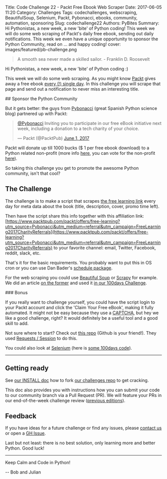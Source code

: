 Title: Code Challenge 22 - Packt Free Ebook Web Scraper
Date: 2017-06-05 11:20
Category: Challenges
Tags: codechallenges, webscraping, BeautifulSoup, Selenium, Packt, Pybonacci, ebooks, community, automation, sponsoring
Slug: codechallenge22
Authors: PyBites
Summary: Hi Pythonistas, a new week, a new 'bite' of Python coding! This week we will do some web scraping of Packt's daily free ebook, sending out daily notifications. This week we even have a unique opportunity to sponsor the Python Community, read on ... and happy coding!
cover: images/featured/pb-challenge.png

> A smooth sea never made a skilled sailor. - Franklin D. Roosevelt

Hi Pythonistas, a new week, a new 'bite' of Python coding :)

This week we will do some web scraping. As you might know [Packt](https://www.packtpub.com/) gives away a free ebook [every (!) single day](https://www.packtpub.com/packt/offers/free-learning). In this challenge you will scrape that page and send out a notification to never miss an interesting title.

## Sponsor the Python Community

But it gets better: the guys from [Pybonacci](https://pybonacci.es/) (great Spanish Python science blog) partnered up with Packt:


<blockquote class="twitter-tweet" data-lang="en"><p lang="en" dir="ltr"><a href="https://twitter.com/Pybonacci">@Pybonacci</a> Inviting you to participate in our free eBook initiative next week, including a donation to a tech charity of your choice.</p>&mdash; Packt (@PacktPub) <a href="https://twitter.com/PacktPub/status/870223070027550720">June 1, 2017</a></blockquote>

Packt will donate up till 1000 bucks ($ 1 per free ebook download) to a Python related non-profit (more info [here](https://pybonacci.es/2017/06/03/donaciones-gracias-a-packtpub/#en), you can vote for the non-profit [here](https://twitter.com/Pybonacci/status/870943704500056065)).

So taking this challenge you get to promote the awesome Python community, isn't that cool?

## The Challenge

The challenge is to make a script that scrapes [the free learning link](https://www.packtpub.com/packt/offers/free-learning) every day for meta data about the book (title, description, cover, promo time left).

Then have the script share this info together with this affiliation link: [https://www.packtpub.com/packt/offers/free-learning?utm_source=Pybonacci&utm_medium=referral&utm_campaign=FreeLearning2017CharityReferrals](https://www.packtpub.com/packt/offers/free-learning?utm_source=Pybonacci&utm_medium=referral&utm_campaign=FreeLearning2017CharityReferrals) to your favorite channel: email, Twitter, Facebook, reddit, slack, etc.

That's it for the basic requirements. You probably want to put this in OS cron or you can use Dan Bader's [schedule package](https://schedule.readthedocs.io/).

For the web scraping you could use [Beautiful Soup](https://www.crummy.com/software/BeautifulSoup/) or [Scrapy](https://scrapy.org/) for example. We did an article [on the former](https://pybit.es/simplewebscraper.html) and used it [in our 100days Challenge](https://github.com/pybites/100DaysOfCode/tree/master/055).

### Bonus

If you really want to challenge yourself, you could have the script login to your Packt account and click the 'Claim Your Free eBook', making it fully automated. It might not be easy because they use a [CAPTCHA](https://en.wikipedia.org/wiki/CAPTCHA), but hey we like a good challenge, right? It would definitely be a useful tool and a good skill to add.

Not sure where to start? Check out [this repo](https://github.com/igbt6/Packt-Publishing-Free-Learning) (Github is your friend!). They used [Requests / Session](http://docs.python-requests.org/en/master/user/advanced/#session-objects) to do this.

You could also look at [Selenium](http://selenium-python.readthedocs.io/) (here is [some 100days code](https://github.com/pybites/100DaysOfCode/blob/master/066/packt.py)).

---

## Getting ready

See [our INSTALL doc](https://github.com/pybites/challenges/blob/master/INSTALL.md) how to fork [our challenges repo](https://github.com/pybites/challenges) to get cracking.

This doc also provides you with instructions how you can submit your code to our community branch via a Pull Request (PR). We will feature your PRs in our end-of-the-week challenge review ([previous editions](http://pybit.es/pages/challenges.html)).

## Feedback

If you have ideas for a future challenge or find any issues, please [contact us](http://pybit.es/pages/about.html) or open a [GH Issue](https://github.com/pybites/challenges/issues).

Last but not least: there is no best solution, only learning more and better Python. Good luck!

---

Keep Calm and Code in Python!

-- Bob and Julian

